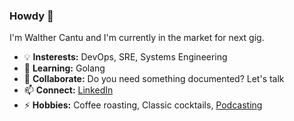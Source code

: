 ### Howdy 👋

I'm Walther Cantu and I'm currently in the market for next gig.

- 💡 **Insterests:** DevOps, SRE, Systems Engineering
- 🌱 **Learning:** Golang
- 👯 **Collaborate:** Do you need something documented? Let's talk
- 📫 **Connect:** <a href="https://www.linkedin.com/in/walthercantu">LinkedIn</a>
- ⚡ **Hobbies:** Coffee roasting, Classic cocktails, <a href="https://podcasts.apple.com/us/podcast/barbatus-catholic-podcast/id1549746278">Podcasting</a>
